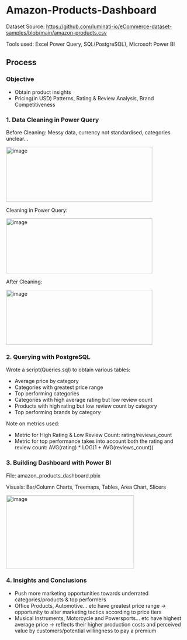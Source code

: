 # Amazon-Products-Dashboard
Dataset Source: https://github.com/luminati-io/eCommerce-dataset-samples/blob/main/amazon-products.csv

Tools used: Excel Power Query, SQL(PostgreSQL), Microsoft Power BI 

## Process

### Objective 
- Obtain product insights
- Pricing(in USD) Patterns, Rating & Review Analysis, Brand Competitiveness

### 1. Data Cleaning in Power Query
Before Cleaning: Messy data, currency not standardised, categories unclear...

<img width="400" height="150" alt="image" src="https://github.com/user-attachments/assets/97761f4a-bb2b-491b-9113-cb0dea087154" />


Cleaning in Power Query:

<img width="400" height="150" alt="image" src="https://github.com/user-attachments/assets/f24bc662-ab7d-4b18-a9f3-6fe4a40690b7" />


After Cleaning:

<img width="400" height="150" alt="image" src="https://github.com/user-attachments/assets/bc76b1ae-204f-4548-b7e8-da3c2dd41a10" />


### 2. Querying with PostgreSQL
Wrote a script(Queries.sql) to obtain various tables:

- Average price by category
- Categories with greatest price range
- Top performing categories
- Categories with high average rating but low review count
- Products with high rating but low review count by category
- Top performing brands by category 

Note on metrics used: 
- Metric for High Rating & Low Review Count: rating/reviews_count
- Metric for top performance takes into account both the rating and review count:
AVG(rating) * LOG(1 + AVG(reviews_count))

### 3. Building Dashboard with Power BI
File: amazon_products_dashboard.pbix


Visuals: Bar/Column Charts, Treemaps, Tables, Area Chart, Slicers

<img width="350" height="200" alt="image" src="https://github.com/user-attachments/assets/de1f116c-5030-46ed-a8a4-966564d9e609" />

### 4. Insights and Conclusions 
- Push more marketing opportunities towards underrated categories/products & top performers
- Office Products, Automotive... etc have greatest price range -> opportunity to alter marketing tactics according to price tiers
- Musical Instruments, Motorcycle and Powersports... etc have highest average price -> reflects their higher production costs and perceived value by customers/potential willingness to pay a premium 
